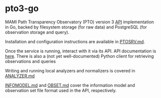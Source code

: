 # pto3-go

MAMI Path Transparency Observatory (PTO) version 3 [API](doc/API.md) implementation in Go, backed by filesystem storage (for raw data) and PostgreSQL (for observation storage and query).

Installation and configuration instructions are available in [PTOSRV.md](doc/PTOSRV.md).

Once the service is running, interact with it via its API. API documentation is [here](doc/API.md). There is also a (not yet well-documented) Python client for retrieving observations and queries 

Writing and running local analyzers and normalizers is covered in [ANALYZER.md](doc/ANALYZER.md)

[INFOMODEL.md](doc/INFOMODEL.md) and [OBSET.md](doc/OBSET.md) cover the information model and observation set file format used in the API, respectively.
